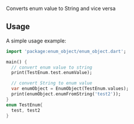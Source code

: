 Converts enum value to String and vice versa

## Usage

A simple usage example:

```dart
import 'package:enum_object/enum_object.dart';

main() {
  // convert enum value to string
  print(TestEnum.test.enumValue);

  // convert String to enum value
  var enumObject = EnumObject(TestEnum.values);
  print(enumObject.enumFromString('test2'));
}
enum TestEnum{
  test, test2
}
```

